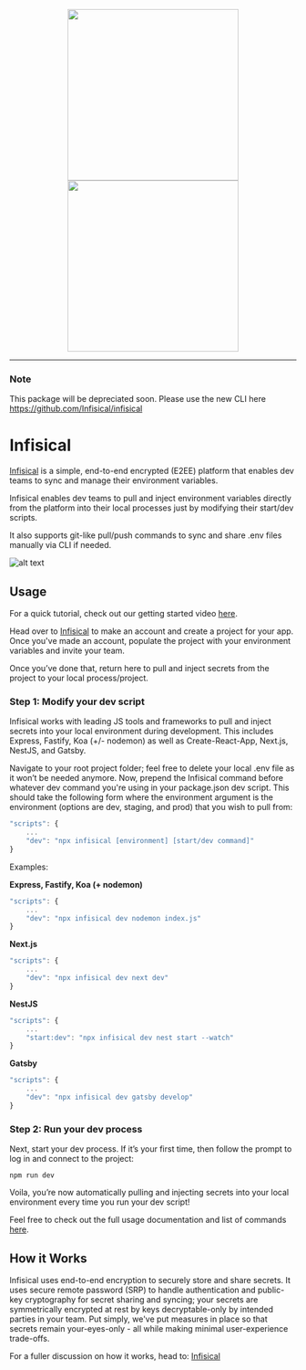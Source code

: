 <p align="center">
<img width="300" src="/img/logoname-black.svg#gh-light-mode-only">
<img width="300" src="/img/logoname-white.svg#gh-dark-mode-only">
</p>

---
### Note
This package will be depreciated soon. Please use the new CLI here https://github.com/Infisical/infisical

# Infisical

[Infisical](https://infisical.com/) is a simple, end-to-end encrypted (E2EE) platform that enables dev teams to sync and manage their environment variables.

Infisical enables dev teams to pull and inject environment variables directly from the platform into their local processes just by modifying their start/dev scripts.

It also supports git-like pull/push commands to sync and share .env files manually via CLI if needed.

![alt text](/img/infisical_github_repo.png)

## Usage

For a quick tutorial, check out our getting started video [here](https://www.youtube.com/watch?v=fgNTyZdHiQQ).

Head over to [Infisical](https://infisical.com/) to make an account and create a project for your app. Once you've made an account, populate the project with your environment variables and invite your team.

Once you’ve done that, return here to pull and inject secrets from the project to your local process/project.

### Step 1: Modify your dev script

Infisical works with leading JS tools and frameworks to pull and inject secrets into your local environment during development. This includes Express, Fastify, Koa (+/- nodemon) as well as Create-React-App, Next.js, NestJS, and Gatsby.

Navigate to your root project folder; feel free to delete your local .env file as it won’t be needed anymore. Now, prepend the Infisical command before whatever dev command you're using in your package.json dev script. This should take the following form where the environment argument is the environment (options are dev, staging, and prod) that you wish to pull from:

```jsx
"scripts": {
	...
	"dev": "npx infisical [environment] [start/dev command]"
}
```

Examples:

**Express, Fastify, Koa (+ nodemon)**

```jsx
"scripts": {
	...
	"dev": "npx infisical dev nodemon index.js"
}
```

**Next.js**

```jsx
"scripts": {
	...
	"dev": "npx infisical dev next dev"
}
```

**NestJS**

```jsx
"scripts": {
	...
	"start:dev": "npx infisical dev nest start --watch"
}
```

**Gatsby**

```jsx
"scripts": {
	...
	"dev": "npx infisical dev gatsby develop"
}
```

### Step 2: Run your dev process

Next, start your dev process. If it’s your first time, then follow the prompt to log in and connect to the project:

```
npm run dev
```

Voila, you’re now automatically pulling and injecting secrets into your local environment every time you run your dev script!

Feel free to check out the full usage documentation and list of commands [here](https://infisical.com/docs/gettingStarted).

## How it Works

Infisical uses end-to-end encryption to securely store and share secrets. It uses secure remote password (SRP) to handle authentication and public-key cryptography for secret sharing and syncing; your secrets are symmetrically encrypted at rest by keys decryptable-only by intended parties in your team. Put simply, we've put measures in place so that secrets remain your-eyes-only - all while making minimal user-experience trade-offs.

For a fuller discussion on how it works, head to: [Infisical](https://infisical.com)
